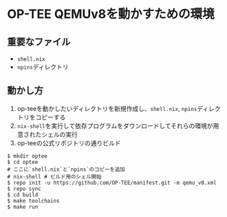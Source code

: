 # OP-TEE QEMUv8を動かすための環境

## 重要なファイル
- `shell.nix`
- `npins`ディレクトリ

## 動かし方
1. op-teeを動かしたいディレクトリを新規作成し、`shell.nix`, `npins`ディレクトリをコピーする
2. `nix-shell`を実行して依存プログラムをダウンロードしてそれらの環境が用意されたシェルの実行
3. op-teeの公式リポジトリの通りビルド

```shell
$ mkdir optee
$ cd optee
# ここに`shell.nix`と`npins`のコピーを追加
# nix-shell # ビルド用のシェル開始
$ repo init -u https://github.com/OP-TEE/manifest.git -m qemu_v8.xml
$ repo sync
$ cd build
$ make toolchains
$ make run
```
